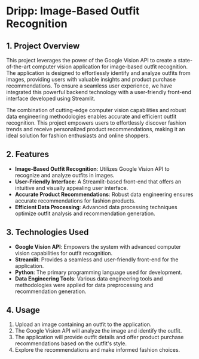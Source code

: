 # Dripp: Image-Based Outfit Recognition

## 1. Project Overview

This project leverages the power of the Google Vision API to create a state-of-the-art computer vision application for image-based outfit recognition. The application is designed to effortlessly identify and analyze outfits from images, providing users with valuable insights and product purchase recommendations. To ensure a seamless user experience, we have integrated this powerful backend technology with a user-friendly front-end interface developed using Streamlit.

The combination of cutting-edge computer vision capabilities and robust data engineering methodologies enables accurate and efficient outfit recognition. This project empowers users to effortlessly discover fashion trends and receive personalized product recommendations, making it an ideal solution for fashion enthusiasts and online shoppers.

## 2. Features

- **Image-Based Outfit Recognition**: Utilizes Google Vision API to recognize and analyze outfits in images.
- **User-Friendly Interface**: A Streamlit-based front-end that offers an intuitive and visually appealing user interface.
- **Accurate Product Recommendations**: Robust data engineering ensures accurate recommendations for fashion products.
- **Efficient Data Processing**: Advanced data processing techniques optimize outfit analysis and recommendation generation.

## 3. Technologies Used

- **Google Vision API**: Empowers the system with advanced computer vision capabilities for outfit recognition.
- **Streamlit**: Provides a seamless and user-friendly front-end for the application.
- **Python**: The primary programming language used for development.
- **Data Engineering Tools**: Various data engineering tools and methodologies were applied for data preprocessing and recommendation generation.

## 4. Usage

1. Upload an image containing an outfit to the application.
2. The Google Vision API will analyze the image and identify the outfit.
3. The application will provide outfit details and offer product purchase recommendations based on the outfit's style.
4. Explore the recommendations and make informed fashion choices.

